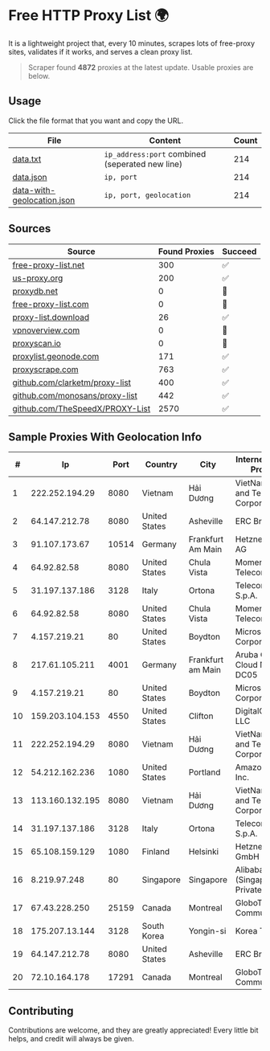 
# Free HTTP Proxy List 🌍

It is a lightweight project that, every 10 minutes, scrapes lots of free-proxy sites, validates if it works, and serves a clean proxy list.


> Scraper found **4872** proxies at the latest update. Usable proxies are below.

## Usage

Click the file format that you want and copy the URL.


|File|Content|Count|
|----|-------|-----|
|[data.txt](https://raw.githubusercontent.com/themiralay/Proxy-List-World/master/data.txt)|`ip_address:port` combined (seperated new line)|214|
|[data.json](https://raw.githubusercontent.com/themiralay/Proxy-List-World/master/data.json)|`ip, port`|214|
|[data-with-geolocation.json](https://raw.githubusercontent.com/themiralay/Proxy-List-World/master/data-with-geolocation.json)|`ip, port, geolocation`|214|

## Sources

|Source|Found Proxies|Succeed|
|------|-------------|-------|
|[free-proxy-list.net](https://free-proxy-list.net)|300|✅|
|[us-proxy.org](https://www.us-proxy.org)|200|✅|
|[proxydb.net](http://proxydb.net)|0|🚫|
|[free-proxy-list.com](https://free-proxy-list.com/?page=&port=&type%5B%5D=http&type%5B%5D=https&up_time=0&search=Search)|0|🚫|
|[proxy-list.download](https://www.proxy-list.download/HTTP)|26|✅|
|[vpnoverview.com](https://vpnoverview.com/privacy/anonymous-browsing/free-proxy-servers)|0|🚫|
|[proxyscan.io](https://www.proxyscan.io)|0|🚫|
|[proxylist.geonode.com](https://proxylist.geonode.com/api/proxy-list?limit=300&page=1&sort_by=lastChecked&sort_type=desc&protocols=http,https)|171|✅|
|[proxyscrape.com](https://api.proxyscrape.com/v2/?request=displayproxies&protocol=http&timeout=10000&country=all&ssl=all&anonymity=all)|763|✅|
|[github.com/clarketm/proxy-list](https://raw.githubusercontent.com/clarketm/proxy-list/master/proxy-list-raw.txt)|400|✅|
|[github.com/monosans/proxy-list](https://raw.githubusercontent.com/monosans/proxy-list/main/proxies/http.txt)|442|✅|
|[github.com/TheSpeedX/PROXY-List](https://raw.githubusercontent.com/TheSpeedX/PROXY-List/master/http.txt)|2570|✅|


## Sample Proxies With Geolocation Info

|#|Ip|Port|Country|City|Internet Service Provider|
|-|--|----|-------|----|-------------------------|
|1|222.252.194.29|8080|Vietnam|Hải Dương|VietNam Post and Telecom Corporation|
|2|64.147.212.78|8080|United States|Asheville|ERC Broadband|
|3|91.107.173.67|10514|Germany|Frankfurt Am Main|Hetzner Online AG|
|4|64.92.82.58|8080|United States|Chula Vista|Momentum Telecom, Inc.|
|5|31.197.137.186|3128|Italy|Ortona|Telecom Italia S.p.A.|
|6|64.92.82.58|8080|United States|Chula Vista|Momentum Telecom, Inc.|
|7|4.157.219.21|80|United States|Boydton|Microsoft Corporation|
|8|217.61.105.211|4001|Germany|Frankfurt am Main|Aruba GmbH Cloud Network DC05|
|9|4.157.219.21|80|United States|Boydton|Microsoft Corporation|
|10|159.203.104.153|4550|United States|Clifton|DigitalOcean, LLC|
|11|222.252.194.29|8080|Vietnam|Hải Dương|VietNam Post and Telecom Corporation|
|12|54.212.162.236|1080|United States|Portland|Amazon.com, Inc.|
|13|113.160.132.195|8080|Vietnam|Hải Dương|VietNam Post and Telecom Corporation|
|14|31.197.137.186|3128|Italy|Ortona|Telecom Italia S.p.A.|
|15|65.108.159.129|1080|Finland|Helsinki|Hetzner Online GmbH|
|16|8.219.97.248|80|Singapore|Singapore|Alibaba Cloud (Singapore) Private Limited|
|17|67.43.228.250|25159|Canada|Montreal|GloboTech Communications|
|18|175.207.13.144|3128|South Korea|Yongin-si|Korea Telecom|
|19|64.147.212.78|8080|United States|Asheville|ERC Broadband|
|20|72.10.164.178|17291|Canada|Montreal|GloboTech Communications|



## Contributing

Contributions are welcome, and they are greatly appreciated! Every
little bit helps, and credit will always be given.


